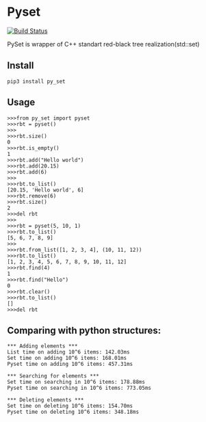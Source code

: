 # Pyset
[![Build Status](https://travis-ci.com/DobroSun/py_set.svg?branch=master)](https://travis-ci.com/DobroSun/py_set)

PySet is wrapper of C++ standart red-black tree realization(std::set)

Install
-----
```
pip3 install py_set
```

Usage
-----
```
>>>from py_set import pyset
>>>rbt = pyset()
>>>
>>>rbt.size()
0
>>>rbt.is_empty()
1
>>>rbt.add("Hello world")
>>>rbt.add(20.15)
>>>rbt.add(6)
>>>
>>>rbt.to_list()
[20.15, 'Hello world', 6]
>>>rbt.remove(6)
>>>rbt.size()
2
>>>del rbt
>>>
>>>rbt = pyset(5, 10, 1)
>>>rbt.to_list()
[5, 6, 7, 8, 9]
>>>
>>>rbt.from_list([1, 2, 3, 4], (10, 11, 12))
>>>rbt.to_list()
[1, 2, 3, 4, 5, 6, 7, 8, 9, 10, 11, 12]
>>>rbt.find(4)
1
>>>rbt.find("Hello")
0
>>>rbt.clear()
>>>rbt.to_list()
[]
>>>del rbt
```

Comparing with python structures:
-----
```
*** Adding elements ***
List time on adding 10^6 items: 142.03ms
Set time on adding 10^6 items: 168.01ms
Pyset time on adding 10^6 items: 457.31ms

*** Searching for elements ***
Set time on searching in 10^6 items: 178.88ms
Pyset time on searching in 10^6 items: 773.05ms

*** Deleting elements ***
Set time on deleting 10^6 items: 154.70ms
Pyset time on deleting 10^6 items: 348.18ms
```
